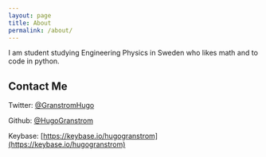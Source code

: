 ```yaml
---
layout: page
title: About
permalink: /about/
---
```


I am student studying Engineering Physics in Sweden who likes math and to code in python. 

## Contact Me
Twitter: [@GranstromHugo](https://twitter.com/GranstromHugo)

Github: [@HugoGranstrom](https://github.com/HugoGranstrom)

Keybase: [https://keybase.io/hugogranstrom](https://keybase.io/hugogranstrom)




